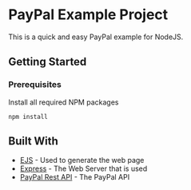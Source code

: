 # PayPal Example Project

This is a quick and easy PayPal example for NodeJS.

## Getting Started

### Prerequisites

Install all required NPM packages

```
npm install
```

## Built With

* [EJS](http://ejs.co/) - Used to generate the web page
* [Express](http://expressjs.com/de/) - The Web Server that is used
* [PayPal Rest API](https://developer.paypal.com/docs/api/rest-sdks/) - The PayPal API
